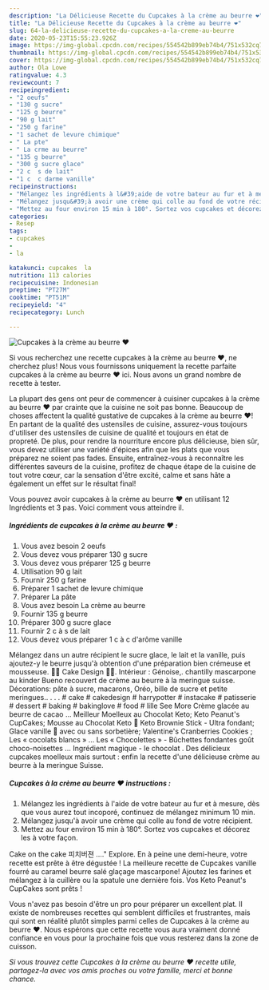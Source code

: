 ```yaml
---
description: "La Délicieuse Recette du Cupcakes à la crème au beurre ❤️"
title: "La Délicieuse Recette du Cupcakes à la crème au beurre ❤️"
slug: 64-la-delicieuse-recette-du-cupcakes-a-la-creme-au-beurre
date: 2020-05-23T15:55:23.926Z
image: https://img-global.cpcdn.com/recipes/554542b899eb74b4/751x532cq70/cupcakes-a-la-creme-au-beurre-❤️-photo-principale-de-la-recette.jpg
thumbnail: https://img-global.cpcdn.com/recipes/554542b899eb74b4/751x532cq70/cupcakes-a-la-creme-au-beurre-❤️-photo-principale-de-la-recette.jpg
cover: https://img-global.cpcdn.com/recipes/554542b899eb74b4/751x532cq70/cupcakes-a-la-creme-au-beurre-❤️-photo-principale-de-la-recette.jpg
author: Ola Lowe
ratingvalue: 4.3
reviewcount: 7
recipeingredient:
- "2 oeufs"
- "130 g sucre"
- "125 g beurre"
- "90 g lait"
- "250 g farine"
- "1 sachet de levure chimique"
- " La pte"
- " La crme au beurre"
- "135 g beurre"
- "300 g sucre glace"
- "2 c  s de lait"
- "1 c  c darme vanille"
recipeinstructions:
- "Mélangez les ingrédients à l&#39;aide de votre bateur au fur et à mesure, dès que vous aurez tout incoporé, continuez de mélangez minimum 10 min."
- "Mélangez jusqu&#39;à avoir une crème qui colle au fond de votre récipient."
- "Mettez au four environ 15 min à 180°. Sortez vos cupcakes et décorez les à votre façon."
categories:
- Resep
tags:
- cupcakes
- 
- la

katakunci: cupcakes  la 
nutrition: 113 calories
recipecuisine: Indonesian
preptime: "PT27M"
cooktime: "PT51M"
recipeyield: "4"
recipecategory: Lunch

---
```



![Cupcakes à la crème au beurre ❤️](https://img-global.cpcdn.com/recipes/554542b899eb74b4/751x532cq70/cupcakes-a-la-creme-au-beurre-❤️-photo-principale-de-la-recette.jpg)

Si vous recherchez une recette cupcakes à la crème au beurre ❤️, ne cherchez plus! Nous vous fournissons uniquement la recette parfaite cupcakes à la crème au beurre ❤️ ici. Nous avons un grand nombre de recette à tester.

La plupart des gens ont peur de commencer à cuisiner cupcakes à la crème au beurre ❤️ par crainte que la cuisine ne soit pas bonne. Beaucoup de choses affectent la qualité gustative de cupcakes à la crème au beurre ❤️! En partant de la qualité des ustensiles de cuisine, assurez-vous toujours d'utiliser des ustensiles de cuisine de qualité et toujours en état de propreté. De plus, pour rendre la nourriture encore plus délicieuse, bien sûr, vous devez utiliser une variété d'épices afin que les plats que vous préparez ne soient pas fades. Ensuite, entraînez-vous à reconnaître les différentes saveurs de la cuisine, profitez de chaque étape de la cuisine de tout votre cœur, car la sensation d'être excité, calme et sans hâte a également un effet sur le résultat final!

<!--inarticleads1-->

Vous pouvez avoir cupcakes à la crème au beurre ❤️ en utilisant 12 Ingrédients et 3 pas. Voici comment vous atteindre il.

##### Ingrédients de cupcakes à la crème au beurre ❤️ :

1. Vous avez besoin 2 oeufs
1. Vous devez vous préparer 130 g sucre
1. Vous devez vous préparer 125 g beurre
1. Utilisation 90 g lait
1. Fournir 250 g farine
1. Préparer 1 sachet de levure chimique
1. Préparer  La pâte
1. Vous avez besoin  La crème au beurre
1. Fournir 135 g beurre
1. Préparer 300 g sucre glace
1. Fournir 2 c à s de lait
1. Vous devez vous préparer 1 c à c d&#39;arôme vanille


Mélangez dans un autre récipient le sucre glace, le lait et la vanille, puis ajoutez-y le beurre jusqu&#39;à obtention d&#39;une préparation bien crémeuse et mousseuse. 🧙‍♀️ Cake Design 🧙‍♀️. Intérieur : Génoise,. chantilly mascarpone au kinder Bueno recouvert de crème au beurre à la meringue suisse. Décorations: pâte à sucre, macarons, Oréo, bille de sucre et petite meringues.. . . . # cake # cakedesign # harrypotter # instacake # patisserie # dessert # baking # bakinglove # food # lille See More Crème glacée au beurre de cacao … Meilleur Moelleux au Chocolat Keto; Keto Peanut&#39;s CupCakes; Mousse au Chocolat Keto 🍫 Keto Brownie Stick - Ultra fondant; Glace vanille 🍨 avec ou sans sorbetière; Valentine&#39;s Cranberries Cookies ️; Les « cocolats blancs » … Les « Chocolettes » - Bûchettes fondantes goût choco-noisettes … Ingrédient magique - le chocolat . Des délicieux cupcakes moelleux mais surtout : enfin la recette d&#39;une délicieuse crème au beurre à la meringue Suisse. 

<!--inarticleads2-->

##### Cupcakes à la crème au beurre ❤️ instructions :

1. Mélangez les ingrédients à l&#39;aide de votre bateur au fur et à mesure, dès que vous aurez tout incoporé, continuez de mélangez minimum 10 min.
1. Mélangez jusqu&#39;à avoir une crème qui colle au fond de votre récipient.
1. Mettez au four environ 15 min à 180°. Sortez vos cupcakes et décorez les à votre façon.


Cake on the cake 피치버젼 ️.…&#34; Explore. En à peine une demi-heure, votre recette est prête à être dégustée ! La meilleure recette de Cupcakes vanille fourré au caramel beurre salé glaçage mascarpone! Ajoutez les farines et mélangez à la cuillère ou la spatule une dernière fois. Vos Keto Peanut&#39;s CupCakes sont prêts ! 

<!--inarticleads1-->

<p>
Vous n'avez pas besoin d'être un pro pour préparer un excellent plat. Il existe de nombreuses recettes qui semblent difficiles et frustrantes, mais qui sont en réalité plutôt simples parmi celles de Cupcakes à la crème au beurre ❤️. Nous espérons que cette recette vous aura vraiment donné confiance en vous pour la prochaine fois que vous resterez dans la zone de cuisson.
</p>

<p>
<i>Si vous trouvez cette Cupcakes à la crème au beurre ❤️ recette utile, partagez-la avec vos amis proches ou votre famille, merci et bonne chance.</i>
</p>
